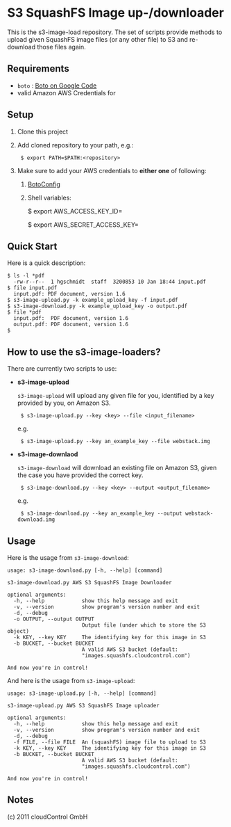 S3 SquashFS Image up-/downloader
================================
This is the s3-image-load repository. The set of scripts provide methods to upload given SquashFS image files (or any other file) to S3 and re-download those files again.

Requirements
------------
 * `boto` : [Boto on Google Code](http://code.google.com/p/boto/)
 * valid Amazon AWS Credentials for


Setup
-----
1. Clone this project

2. Add cloned repository to your path, e.g.:

        $ export PATH=$PATH:<repository>

3. Make sure to add your AWS credentials to **either one** of following:

	1. [BotoConfig](http://code.google.com/p/boto/wiki/BotoConfig)

	2. Shell variables:

		$ export AWS_ACCESS_KEY_ID=<Your AWS Access Key ID>

		$ export AWS_SECRET_ACCESS_KEY=<Your AWS Secret Access Key>



Quick Start
-----------
Here is a quick description:

	$ ls -l *pdf
      -rw-r--r--  1 hgschmidt  staff  3200853 10 Jan 18:44 input.pdf
	$ file input.pdf
      input.pdf: PDF document, version 1.6
	$ s3-image-upload.py -k example_upload_key -f input.pdf
	$ s3-image-download.py -k example_upload_key -o output.pdf
	$ file *pdf
      input.pdf:  PDF document, version 1.6
      output.pdf: PDF document, version 1.6
	$


How to use the s3-image-loaders?
--------------------------------
There are currently two scripts to use:

 * **s3-image-upload**

    `s3-image-upload` will upload any given file for you, identified by a key provided by you, on Amazon S3.

        $ s3-image-upload.py --key <key> --file <input_filename>

	e.g.

		$ s3-image-upload.py --key an_example_key --file webstack.img

 * **s3-image-downlaod**

    `s3-image-download` will download an existing file on Amazon S3, given the case you have provided the correct key.

        $ s3-image-download.py --key <key> --output <output_filename>

    e.g.

        $ s3-image-download.py --key an_example_key --output webstack-download.img


Usage
-----
Here is the usage from `s3-image-download`:

	usage: s3-image-download.py [-h, --help] [command]

	s3-image-download.py AWS S3 SquashFS Image Downloader

	optional arguments:
	  -h, --help            show this help message and exit
	  -v, --version         show program's version number and exit
	  -d, --debug
	  -o OUTPUT, --output OUTPUT
	                        Output file (under which to store the S3 object)
	  -k KEY, --key KEY     The identifying key for this image in S3
	  -b BUCKET, --bucket BUCKET
	                        A valid AWS S3 bucket (default:
	                        "images.squashfs.cloudcontrol.com")

	And now you're in control!


And here is the usage from `s3-image-upload`:


    usage: s3-image-upload.py [-h, --help] [command]

    s3-image-upload.py AWS S3 SquashFS Image uploader

    optional arguments:
      -h, --help            show this help message and exit
      -v, --version         show program's version number and exit
      -d, --debug
      -f FILE, --file FILE  An (squashFS) image file to upload to S3
      -k KEY, --key KEY     The identifying key for this image in S3
      -b BUCKET, --bucket BUCKET
                            A valid AWS S3 bucket (default:
                            "images.squashfs.cloudcontrol.com")

    And now you're in control!

Notes
-----
(c) 2011 cloudControl GmbH